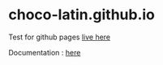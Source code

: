 # choco-latin.github.io
Test for github pages
[live here](choco-latin.github.io) 

Documentation : [here](docu.md)